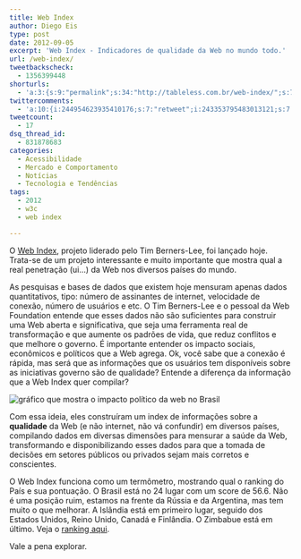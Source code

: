 ```yaml
---
title: Web Index
author: Diego Eis
type: post
date: 2012-09-05
excerpt: 'Web Index - Indicadores de qualidade da Web no mundo todo.'
url: /web-index/
tweetbackscheck:
  - 1356399448
shorturls:
  - 'a:3:{s:9:"permalink";s:34:"http://tableless.com.br/web-index/";s:7:"tinyurl";s:26:"http://tinyurl.com/c4x34jf";s:4:"isgd";s:19:"http://is.gd/E9TLrl";}'
twittercomments:
  - 'a:10:{i:244954623935410176;s:7:"retweet";i:243353795483013121;s:7:"retweet";i:243349547768758273;s:7:"retweet";i:243348014155055104;s:7:"retweet";i:243347850191314944;s:7:"retweet";i:260456006247653377;s:7:"retweet";i:260433563776872448;s:7:"retweet";i:260431230741405696;s:7:"retweet";i:260427159846404096;s:7:"retweet";i:271660571185774593;s:7:"retweet";}'
tweetcount:
  - 17
dsq_thread_id:
  - 831878683
categories:
  - Acessibilidade
  - Mercado e Comportamento
  - Notícias
  - Tecnologia e Tendências
tags:
  - 2012
  - w3c
  - web index

---
```

O [Web Index][1], projeto liderado pelo Tim Berners-Lee, foi lançado hoje. Trata-se de um projeto interessante e muito importante que mostra qual a real penetração (ui&#8230;) da Web nos diversos países do mundo.

As pesquisas e bases de dados que existem hoje mensuram apenas dados quantitativos, tipo: número de assinantes de internet, velocidade de conexão, número de usuários e etc. O Tim Berners-Lee e o pessoal da Web Foundation entende que esses dados não são suficientes para construir uma Web aberta e significativa, que seja uma ferramenta real de transformação e que aumente os padrões de vida, que reduz conflitos e que melhore o governo. É importante entender os impacto sociais, econômicos e políticos que a Web agrega. Ok, você sabe que a conexão é rápida, mas será que as informações que os usuários tem disponíveis sobre as iniciativas governo são de qualidade? Entende a diferença da informação que a Web Index quer compilar?

 <img src="http://tableless.com.br/uploads/2012/09/Screen-Shot-2012-09-05-at-10.41.32-AM.png" alt="gráfico que mostra o impacto político da web no Brasil" title="Impacto político da web no Brasil" class="size-full" />

Com essa ideia, eles construíram um index de informações sobre a **qualidade** da Web (e não internet, não vá confundir) em diversos países, compilando dados em diversas dimensões para mensurar a saúde da Web, transformando e disponibilizando esses dados para que a tomada de decisões em setores públicos ou privados sejam mais corretos e conscientes.

O Web Index funciona como um termômetro, mostrando qual o ranking do País e sua pontuação. O Brasil está no 24 lugar com um score de 56.6. Não é uma posição ruim, estamos na frente da Rússia e da Argentina, mas tem muito o que melhorar. A Islândia está em primeiro lugar, seguido dos Estados Unidos, Reino Unido, Canadá e Finlândia. O Zimbabue está em último. Veja o [ranking aqui][2].

Vale a pena explorar.

 [1]: http://thewebindex.org/
 [2]: http://thewebindex.org/data/index/